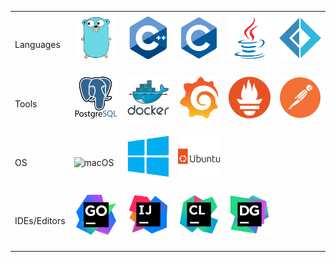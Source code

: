 <table>
<td>
  <tr>
      <td> Languages </td>
      <td>
          <img src="https://github.com/devicons/devicon/blob/master/icons/go/go-original.svg" title="Golang" width="70"/>&nbsp;
      </td>
      <td>
          <img src="https://github.com/devicons/devicon/blob/master/icons/cplusplus/cplusplus-original.svg" title="C++" width="70"/>&nbsp;
      </td>
      <td>
          <img src="https://github.com/devicons/devicon/blob/master/icons/c/c-original.svg" title="C" width="70"/>&nbsp;
      </td>
      <td>
           <img src="https://github.com/devicons/devicon/blob/master/icons/java/java-original.svg" title="Swift" width="70"/>&nbsp;
      </td>
    <td>
           <img src="https://github.com/devicons/devicon/blob/master/icons/fsharp/fsharp-original.svg" title="FSharp" width="70"/>&nbsp;
      </td>
  </tr>
  <tr>
      <td> Tools </td>
     <td> 
           <img src="https://github.com/devicons/devicon/blob/master/icons/postgresql/postgresql-original-wordmark.svg" title="PostgreSQL" width="70"/>&nbsp;
      </td>
     <td> 
           <img src="https://github.com/devicons/devicon/blob/master/icons/docker/docker-original-wordmark.svg" title="Docker" width="70"/>&nbsp;
      </td>
     <td>
           <img src="https://github.com/devicons/devicon/blob/master/icons/grafana/grafana-original.svg" title="Grafana" width="70"/>&nbsp;
      </td>
      <td>
           <img src="https://github.com/devicons/devicon/blob/master/icons/prometheus/prometheus-original.svg" title="Prometheus" width="70"/>&nbsp;
      </td>
      <td>
           <img src="https://github.com/devicons/devicon/blob/master/icons/postman/postman-original.svg" title="Postman" width="70"/>&nbsp;
      </td>
  </tr>
  <tr>
      <td> OS </td>
      <td>
           <img src="https://upload.wikimedia.org/wikipedia/de/b/b1/MacOS-Logo.svg" title="macOS" width="70"/>&nbsp;
      </td>
      <td>
           <img src="https://github.com/devicons/devicon/blob/master/icons/windows8/windows8-original.svg" title="Windows" width="70"/>&nbsp;
      </td>
      <td>
           <img src="https://github.com/devicons/devicon/blob/master/icons/ubuntu/ubuntu-original-wordmark.svg" title="Ubuntu" width="70"/>&nbsp;
      </td>
    
  </tr>
  <tr>
     <td> IDEs/Editors </td>
      <td>
           <img src="https://github.com/devicons/devicon/blob/master/icons/goland/goland-original.svg" title="Goland" width="70"/>&nbsp;
      </td>
      <td>
           <img src="https://github.com/devicons/devicon/blob/master/icons/intellij/intellij-original.svg" title="Intellij" width="70"/>&nbsp;
      </td>
      <td>
           <img src="https://github.com/devicons/devicon/blob/master/icons/clion/clion-original.svg" title="CLion" width="70"/>&nbsp;
      </td>
      <td>
           <img src="https://github.com/devicons/devicon/blob/master/icons/datagrip/datagrip-original.svg" title="DataGrip" width="70"/>&nbsp;
      </td>
  </tr>
</table>
<div>
